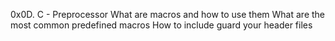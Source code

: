  0x0D. C - Preprocessor
What are macros and how to use them
What are the most common predefined macros
How to include guard your header files
